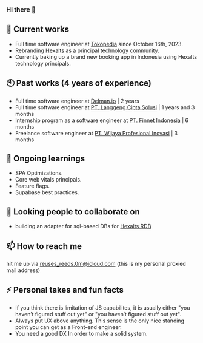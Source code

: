### Hi there 👋

## 🔭 Current works

- Full time software engineer at [Tokopedia](https://www.tokopedia.com/about/) since October 16th, 2023.
- Rebranding [Hexalts](https://github.com/hexalts) as a principal technology community.
- Currently baking up a brand new booking app in Indonesia using Hexalts technology principals.

## 🕙 Past works (4 years of experience)

- Full time software engineer at [Delman.io](https://delman.io) | 2 years
- Full time software engineer at [PT. Langgeng Cipta Solusi](https://lcsindonesia.com) | 1 years and 3 months
- Internship program as a software engineer at [PT. Finnet Indonesia](https://www.finpay.id) | 6 months
- Freelance software engineer at [PT. Wijaya Profesional Inovasi](https://wijaya.co.id) | 3 months

## 🌱 Ongoing learnings

- SPA Optimizations.
- Core web vitals principals.
- Feature flags.
- Supabase best practices.

## 👯 Looking people to collaborate on

- building an adapter for sql-based DBs for [Hexalts RDB](https://github.com/hexalts/rdb)

## 📫 How to reach me

hit me up via [reuses_reeds.0m@icloud.com](mailto:reuses_reeds.0m@icloud.com) (this is my personal proxied mail address)

## ⚡ Personal takes and fun facts

- If you think there is limitation of JS capabilites, it is usually either "you haven’t figured stuff out yet" or "you haven’t figured stuff out yet".
- Always put UX above anything. This sense is the only nice standing point you can get as a Front-end engineer.
- You need a good DX In order to make a solid system.
